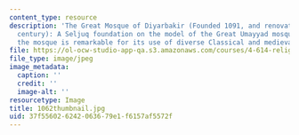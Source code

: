 ```yaml
---
content_type: resource
description: 'The Great Mosque of Diyarbakir (Founded 1091, and renovated in the 12th
  century): A Seljuq foundation on the model of the Great Umayyad mosque in Damascus,
  the mosque is remarkable for its use of diverse Classical and medieval Islamic motifs.'
file: https://ol-ocw-studio-app-qa.s3.amazonaws.com/courses/4-614-religious-architecture-and-islamic-cultures-fall-2002/37f556026242063679e1f6157af5572f_1062thumbnail.jpg
file_type: image/jpeg
image_metadata:
  caption: ''
  credit: ''
  image-alt: ''
resourcetype: Image
title: 1062thumbnail.jpg
uid: 37f55602-6242-0636-79e1-f6157af5572f
---
```

